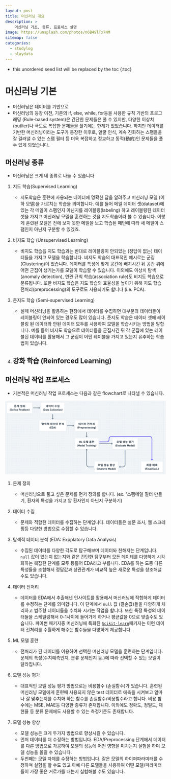 ```yaml
---
layout: post
title: 머신러닝 개요
description: >
    머신러닝 기초, 종류, 프로세스 설명
image: https://unsplash.com/photos/n6B49lTx7NM
sitemap: false
categories:
  - studylog
  - playdata
---
```


* this unordered seed list will be replaced by the toc
{:toc}


# 머신러닝 기본

- 머신러닝은 데이터를 기반으로 
- 머신러닝의 등장 이전, 기존의 if, else, while, for등을 사용한 규칙 기반의 프로그래밍 (Rule-based system)은 간단한 문제들은 풀 수 있지만, 다양한 이상치(outlier)나 극도로 복잡한 문제들을 풀기에는 한계가 있었습니다. 하지만 데이터를 기반한 머신러닝이라는 도구가 등장한 이후로, 얼굴 인식, 계속 진화하는 스팸들을 잘 걸러낼 수 있는 스팸 필터 등 더욱 복잡하고 정교하고 동적(動的)인 문제들을 풀 수 있게 되었습니다.

## 머신러닝 종류
- 머신러닝은 크게 네 종류로 나눌 수 있습니다
1. 지도 학습(Supervised Learning)
   - 지도학습은 훈련에 사용되는 데이터에 명확한 답을 알려주고 머신러닝 모델 (이하 모델)을 가르치는 학습을 의미합니다. 예를 들어 메일 데이터 셋(dataset)에 있는 각 메일이 스팸인지 아닌지를 레이블링(labeling) 하고 레이블링된 데이터셋을 가지고 머신러닝 모델을 훈련하는 것을 지도학습이라 볼 수 있습니다. 이렇게 훈련된 모델은 전에 보지 못한 메일을 보고 학습된 패턴에 따라 새 메일이 스팸인지 아닌지 구분할 수 있겠죠.

2. 비지도 학습 (Unsupervised Learning)
   - 비지도 학습읍 지도 학습과는 반대로 레이블링이 안되있는 (정답이 없는) 데이터들을 가지고 모델을 학습합니다. 비지도 학습의 대표적인 예시로는 군집 (Clustering)이 있습니다. 데이터를 특성에 맞게 공간에 배치시킨 뒤 공간 위에 어떤 군집이 생기는가를 모델이 학습할 수 있습니다. 이외에도 이상치 탐색(anomaly detection), 연관 규칙 학습(association rule)도 비지도 학습으로 분류됩니다. 또한 비지도 학습은 지도 학습의 효율성을 높이기 위해 지도 학습 전처리(preprocessing)의 도구로도 사용되기도 합니다 (i.e. PCA).

3. 준지도 학습 (Semi-supervised Learning)
   - 실제 머신러닝을 활용하는 현장에서 데이터를 수집하면 대부분의 데이터들이 레이블링이 안되어 있는 경우도 많이 있습니다. 준지도 학습은 데이터 셋에 레이블링 된 데이터와 안된 데이터 모두를 사용하여 모델을 학습시키는 방법을 말합니다. 예를 들어 비지도 학습으로 데이터들을 군집시긴 뒤 각 군집에 있는 레이블된 데이터를 활용해서 그 군집이 어떤 레이블을 가지고 있는지 유추하는 학습법이 있습니다.

4. 강화 학습 (Reinforced Learning)
    - 

## 머신러닝 작업 프로세스
- 기본적은 머신러닝 작업 프로세스는 다음과 같은 flowchart로 나타낼 수 있습니다. 

![mlprocess](/assets/img/PlayDataNote/mlprocess.png)

1. 문제 정의
   - 머신러닝으로 풀고 싶은 문제를 먼저 정의를 합니다. (ex. '스팸메일 필터 만들기, 환자의 특성을 가지고 암 환자인지 아닌지 구분하기)

2. 데이터 수집
    - 문제와 적합한 데이터를 수집하는 단계입니다. 데이터들은 설문 조사, 웹 스크레핑등 다양한 방법으로 수집할 수 있습니다.
  
3. 탐색적 데이터 분석 (EDA: Expplatory Data Analysis)
    - 수집된 데이터를 다양한 각도로 탐구해보며 데이터돠 친해지는 단계입니다. `null` 값이 있는지 없는지와 같은 간단한 탐구부터 모든 데이테를 다양하게 시각화하는 복잡한 단계를 모두 통틀어 EDA라고 부릅니다. EDA를 하는 도중 다른 특성들을 조합해서 정답값과 상관관계가 비교적 높은 새로운 특성을 창조해낼 수도 있습니다. 
  
4. 데이터 전처리
    - 데이터를 EDA에서 추출해낸 인사이트를 활용해서 머신러닝에 적합하게 데이터를 수정하는 단계를 의미합니다. 이 단계에서 `null` 값 (결손값)들을 다양하게 처리하고 범주형 데이터들을 수치화 시키는 작업을 합니다. 또한 특정 특성의 데이터들을 스케일링해서 0-1사이에 들어가게 하거나 평균값을 0으로 맞출수도 있습니다. 파이썬 패키지중 머신러닝에 특화된 [`Scikit-learn`](https://scikit-learn.org/stable/)패키지는 이런 데이터 전처리를 수월하게 해주는 함수들을 다양하게 제공합니다.

5. ML 모델 훈련
   - 전처리가 된 데이터를 이용하여 선택한 머신러닝 모델을 훈련하는 단계입니다. 문제의 특성(수치예측인지, 분류 문제인지 등.)에 따라 선택할 수 있는 모델이 달라집니다. 

6. 모델 성능 평가
    - 대표적인 모델 성능 평가 방법으로는 비용함수 (손실함수)가 있습니다. 훈련된 머신러닝 모델에게 훈련때 사용되지 않은 test 데이터로 에측을 시켜보고 얼마나 잘 맞추는지를 수치화 하는 함수를 손실함수/비용함수라고 합니다. 비용 함수에는 MSE, MAE등 다양한 종류가 존재합니다. 이외에도 정확도, 정밀도, 재현율 등 분류 문제에도 사용할 수 있는 측정기준도 존재합니다.

7. 모델 성능 향상
    - 모델 성능은 크게 두가지 방법으로 향상시킬 수 있습니다. 
    - 먼저 데이터를 더 수정하는 방법입니다. EDA/Preprocessing 단계에서 데이터를 다른 방법으로 가공하여 모델의 성능에 어떤 영향을 미치는지 실험을 하며 모델 성능을 올릴 수 있습니다.
    - 두번째는 모델 자체를 수정하는 방법입니다. 같은 모델의 하이퍼파라미터를 수정하며 실험을 할 수도 있고 아예 다른 모델들을 사용하여 어떤 모델/파라미터들이 가장 좋은 거로가를 내는지 실험해볼 수도 있습니다.